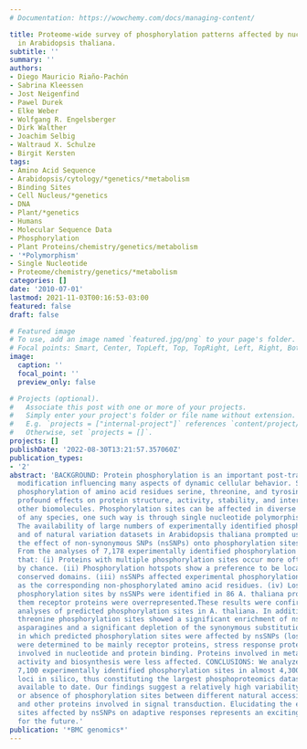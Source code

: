 ```yaml
---
# Documentation: https://wowchemy.com/docs/managing-content/

title: Proteome-wide survey of phosphorylation patterns affected by nuclear DNA polymorphisms
  in Arabidopsis thaliana.
subtitle: ''
summary: ''
authors:
- Diego Mauricio Riaño-Pachón
- Sabrina Kleessen
- Jost Neigenfind
- Pawel Durek
- Elke Weber
- Wolfgang R. Engelsberger
- Dirk Walther
- Joachim Selbig
- Waltraud X. Schulze
- Birgit Kersten
tags:
- Amino Acid Sequence
- Arabidopsis/cytology/*genetics/*metabolism
- Binding Sites
- Cell Nucleus/*genetics
- DNA
- Plant/*genetics
- Humans
- Molecular Sequence Data
- Phosphorylation
- Plant Proteins/chemistry/genetics/metabolism
- '*Polymorphism'
- Single Nucleotide
- Proteome/chemistry/genetics/*metabolism
categories: []
date: '2010-07-01'
lastmod: 2021-11-03T00:16:53-03:00
featured: false
draft: false

# Featured image
# To use, add an image named `featured.jpg/png` to your page's folder.
# Focal points: Smart, Center, TopLeft, Top, TopRight, Left, Right, BottomLeft, Bottom, BottomRight.
image:
  caption: ''
  focal_point: ''
  preview_only: false

# Projects (optional).
#   Associate this post with one or more of your projects.
#   Simply enter your project's folder or file name without extension.
#   E.g. `projects = ["internal-project"]` references `content/project/deep-learning/index.md`.
#   Otherwise, set `projects = []`.
projects: []
publishDate: '2022-08-30T13:21:57.357060Z'
publication_types:
- '2'
abstract: 'BACKGROUND: Protein phosphorylation is an important post-translational
  modification influencing many aspects of dynamic cellular behavior. Site-specific
  phosphorylation of amino acid residues serine, threonine, and tyrosine can have
  profound effects on protein structure, activity, stability, and interaction with
  other biomolecules. Phosphorylation sites can be affected in diverse ways in members
  of any species, one such way is through single nucleotide polymorphisms (SNPs).
  The availability of large numbers of experimentally identified phosphorylation sites,
  and of natural variation datasets in Arabidopsis thaliana prompted us to analyze
  the effect of non-synonymous SNPs (nsSNPs) onto phosphorylation sites. RESULTS:
  From the analyses of 7,178 experimentally identified phosphorylation sites we found
  that: (i) Proteins with multiple phosphorylation sites occur more often than expected
  by chance. (ii) Phosphorylation hotspots show a preference to be located outside
  conserved domains. (iii) nsSNPs affected experimental phosphorylation sites as much
  as the corresponding non-phosphorylated amino acid residues. (iv) Losses of experimental
  phosphorylation sites by nsSNPs were identified in 86 A. thaliana proteins, among
  them receptor proteins were overrepresented.These results were confirmed by similar
  analyses of predicted phosphorylation sites in A. thaliana. In addition, predicted
  threonine phosphorylation sites showed a significant enrichment of nsSNPs towards
  asparagines and a significant depletion of the synonymous substitution. Proteins
  in which predicted phosphorylation sites were affected by nsSNPs (loss and gain),
  were determined to be mainly receptor proteins, stress response proteins and proteins
  involved in nucleotide and protein binding. Proteins involved in metabolism, catalytic
  activity and biosynthesis were less affected. CONCLUSIONS: We analyzed more than
  7,100 experimentally identified phosphorylation sites in almost 4,300 protein-coding
  loci in silico, thus constituting the largest phosphoproteomics dataset for A. thaliana
  available to date. Our findings suggest a relatively high variability in the presence
  or absence of phosphorylation sites between different natural accessions in receptor
  and other proteins involved in signal transduction. Elucidating the effect of phosphorylation
  sites affected by nsSNPs on adaptive responses represents an exciting research goal
  for the future.'
publication: '*BMC genomics*'
---
```

